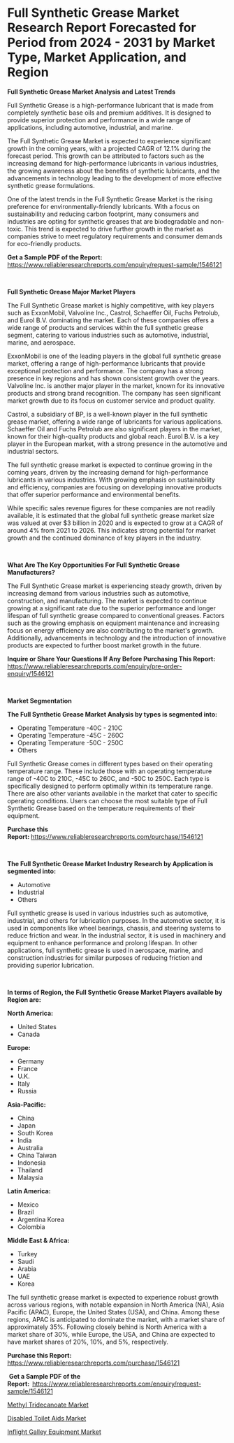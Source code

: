 <p><h1>Full Synthetic Grease Market Research Report Forecasted for Period from 2024 -  2031 by Market Type, Market Application, and Region</h1></p><p><strong>Full Synthetic Grease Market Analysis and Latest Trends</strong></p>
<p><p>Full Synthetic Grease is a high-performance lubricant that is made from completely synthetic base oils and premium additives. It is designed to provide superior protection and performance in a wide range of applications, including automotive, industrial, and marine.</p><p>The Full Synthetic Grease Market is expected to experience significant growth in the coming years, with a projected CAGR of 12.1% during the forecast period. This growth can be attributed to factors such as the increasing demand for high-performance lubricants in various industries, the growing awareness about the benefits of synthetic lubricants, and the advancements in technology leading to the development of more effective synthetic grease formulations.</p><p>One of the latest trends in the Full Synthetic Grease Market is the rising preference for environmentally-friendly lubricants. With a focus on sustainability and reducing carbon footprint, many consumers and industries are opting for synthetic greases that are biodegradable and non-toxic. This trend is expected to drive further growth in the market as companies strive to meet regulatory requirements and consumer demands for eco-friendly products.</p></p>
<p><strong>Get a Sample PDF of the Report:&nbsp;</strong> <a href="https://www.reliableresearchreports.com/enquiry/request-sample/1546121">https://www.reliableresearchreports.com/enquiry/request-sample/1546121</a></p>
<p>&nbsp;</p>
<p><strong>Full Synthetic Grease Major Market Players</strong></p>
<p><p>The Full Synthetic Grease market is highly competitive, with key players such as ExxonMobil, Valvoline Inc., Castrol, Schaeffer Oil, Fuchs Petrolub, and Eurol B.V. dominating the market. Each of these companies offers a wide range of products and services within the full synthetic grease segment, catering to various industries such as automotive, industrial, marine, and aerospace.</p><p>ExxonMobil is one of the leading players in the global full synthetic grease market, offering a range of high-performance lubricants that provide exceptional protection and performance. The company has a strong presence in key regions and has shown consistent growth over the years. Valvoline Inc. is another major player in the market, known for its innovative products and strong brand recognition. The company has seen significant market growth due to its focus on customer service and product quality.</p><p>Castrol, a subsidiary of BP, is a well-known player in the full synthetic grease market, offering a wide range of lubricants for various applications. Schaeffer Oil and Fuchs Petrolub are also significant players in the market, known for their high-quality products and global reach. Eurol B.V. is a key player in the European market, with a strong presence in the automotive and industrial sectors.</p><p>The full synthetic grease market is expected to continue growing in the coming years, driven by the increasing demand for high-performance lubricants in various industries. With growing emphasis on sustainability and efficiency, companies are focusing on developing innovative products that offer superior performance and environmental benefits.</p><p>While specific sales revenue figures for these companies are not readily available, it is estimated that the global full synthetic grease market size was valued at over $3 billion in 2020 and is expected to grow at a CAGR of around 4% from 2021 to 2026. This indicates strong potential for market growth and the continued dominance of key players in the industry.</p></p>
<p>&nbsp;</p>
<p><strong>What Are The Key Opportunities For Full Synthetic Grease Manufacturers?</strong></p>
<p><p>The Full Synthetic Grease market is experiencing steady growth, driven by increasing demand from various industries such as automotive, construction, and manufacturing. The market is expected to continue growing at a significant rate due to the superior performance and longer lifespan of full synthetic grease compared to conventional greases. Factors such as the growing emphasis on equipment maintenance and increasing focus on energy efficiency are also contributing to the market's growth. Additionally, advancements in technology and the introduction of innovative products are expected to further boost market growth in the future.</p></p>
<p><strong>Inquire or Share Your Questions If Any Before Purchasing This Report:</strong> <a href="https://www.reliableresearchreports.com/enquiry/pre-order-enquiry/1546121">https://www.reliableresearchreports.com/enquiry/pre-order-enquiry/1546121</a></p>
<p>&nbsp;</p>
<p><strong>Market Segmentation</strong></p>
<p><strong>The Full Synthetic Grease Market Analysis by types is segmented into:</strong></p>
<p><ul><li>Operating Temperature -40C - 210C</li><li>Operating Temperature -45C - 260C</li><li>Operating Temperature -50C - 250C</li><li>Others</li></ul></p>
<p><p>Full Synthetic Grease comes in different types based on their operating temperature range. These include those with an operating temperature range of -40C to 210C, -45C to 260C, and -50C to 250C. Each type is specifically designed to perform optimally within its temperature range. There are also other variants available in the market that cater to specific operating conditions. Users can choose the most suitable type of Full Synthetic Grease based on the temperature requirements of their equipment.</p></p>
<p><strong>Purchase this Report:&nbsp;</strong><a href="https://www.reliableresearchreports.com/purchase/1546121">https://www.reliableresearchreports.com/purchase/1546121</a></p>
<p>&nbsp;</p>
<p><strong>The Full Synthetic Grease Market Industry Research by Application is segmented into:</strong></p>
<p><ul><li>Automotive</li><li>Industrial</li><li>Others</li></ul></p>
<p><p>Full synthetic grease is used in various industries such as automotive, industrial, and others for lubrication purposes. In the automotive sector, it is used in components like wheel bearings, chassis, and steering systems to reduce friction and wear. In the industrial sector, it is used in machinery and equipment to enhance performance and prolong lifespan. In other applications, full synthetic grease is used in aerospace, marine, and construction industries for similar purposes of reducing friction and providing superior lubrication.</p></p>
<p>&nbsp;</p>
<p><strong>In terms of Region, the Full Synthetic Grease Market Players available by Region are:</strong></p>
<p>
    <p> <strong> North America: </strong>
        <ul>
            <li>United States</li>
            <li>Canada</li>
        </ul>
        </p> 
    <p> <strong> Europe: </strong>
        <ul>
            <li>Germany</li>
            <li>France</li>
            <li>U.K.</li>
            <li>Italy</li>
            <li>Russia</li>
        </ul>
        </p> 
    <p> <strong> Asia-Pacific: </strong>
        <ul>
            <li>China</li>
            <li>Japan</li>
            <li>South Korea</li>
            <li>India</li>
            <li>Australia</li>
            <li>China Taiwan</li>
            <li>Indonesia</li>
            <li>Thailand</li>
            <li>Malaysia</li>
        </ul>
        </p> 
    <p> <strong> Latin America: </strong>
        <ul>
            <li>Mexico</li>
            <li>Brazil</li>
            <li>Argentina Korea</li>
            <li>Colombia</li>
        </ul>
        </p> 
    <p> <strong> Middle East & Africa: </strong>
        <ul>
            <li>Turkey</li>
            <li>Saudi</li>
            <li>Arabia</li>
            <li>UAE</li>
            <li>Korea</li>
        </ul>
    </p>
    </p>
<p><p>The full synthetic grease market is expected to experience robust growth across various regions, with notable expansion in North America (NA), Asia Pacific (APAC), Europe, the United States (USA), and China. Among these regions, APAC is anticipated to dominate the market, with a market share of approximately 35%. Following closely behind is North America with a market share of 30%, while Europe, the USA, and China are expected to have market shares of 20%, 10%, and 5%, respectively.</p></p>
<p><strong>Purchase this Report: </strong><a href="https://www.reliableresearchreports.com/purchase/1546121">https://www.reliableresearchreports.com/purchase/1546121</a></p>
<p>&nbsp;<strong>Get a Sample PDF of the Report:&nbsp;&nbsp;</strong><a href="https://www.reliableresearchreports.com/enquiry/request-sample/1546121">https://www.reliableresearchreports.com/enquiry/request-sample/1546121</a></p>
<p><strong></strong></p>
<p><p><a href="https://github.com/nicholepatriciadoylenwnrjr0/Market-Research-Report-List-1/blob/main/methyl-tridecanoate-market.md">Methyl Tridecanoate Market</a></p><p><a href="https://view.publitas.com/reportprime-1/disabled-toilet-aids-market-furnish-information-about-market-size-market-share-market-dynamics-and-projections-spanning-from-2023-to-2030/">Disabled Toilet Aids Market</a></p><p><a href="https://view.publitas.com/reportprime-1/global-inflight-galley-equipment-market-size-and-market-trends-insights-and-projections-from-2023-to-2030/">Inflight Galley Equipment Market</a></p></p>